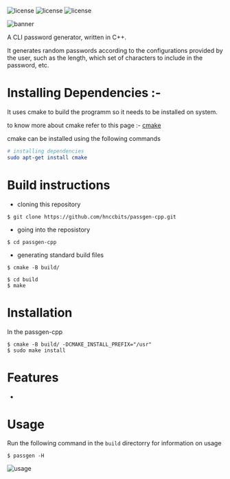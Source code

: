 <!-- # passgen-cpp
A CLI password generator written in C++

## Build

```
git clone https://github.com/hnccbits/passgen-cpp.git
cd passgen-cpp
cmake -B build/
cd build
make
```

[Read Design goals](DESIGN.md) -->
![license](https://img.shields.io/badge/license-MIT-brightgreen) 
![license](https://img.shields.io/badge/dependencies-cmake-yellowgreen)
![license](https://img.shields.io/badge/forks-13-blue)

![banner](https://github.com/kumarharsh2396/passgen-cpp/blob/main/_%F0%9F%94%90_%E2%89%AA_passgen-cpp_%E2%89%AB_%F0%9F%85%92%F0%9F%85%9B%F0%9F%85%98_tool.png?raw=true)

 A CLI password generator, written in C++.

 It generates random passwords according to the configurations provided by the user, such as the length, which set of characters to include in the password, etc. 


# Installing Dependencies :-
 It uses cmake to build the programm so it needs to be installed on system.

to know more about cmake refer to this page :- [cmake](https://cmake.org/cmake/help/latest/guide/tutorial/index.html)

 cmake can be installed using the following commands



```cmake
# installing dependencies
sudo apt-get install cmake
```
# Build instructions


- cloning this repository
```
$ git clone https://github.com/hnccbits/passgen-cpp.git
```
- going into the reposistory
```
$ cd passgen-cpp
```
- generating standard build files
```
$ cmake -B build/
```
```
$ cd build
$ make
```

# Installation

In the passgen-cpp

```
$ cmake -B build/ -DCMAKE_INSTALL_PREFIX="/usr"
$ sudo make install
```
# Features

- 


# Usage
 Run the following command in  the ``` build ``` directorry for information on usage
 ```
 $ passgen -H
 ```
 ![usage](https://github.com/kumarharsh2396/passgen-cpp/blob/main/carbon.png?raw=true)


